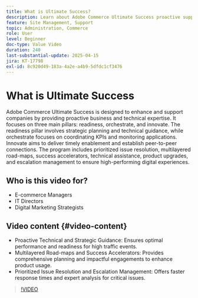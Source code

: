 ```yaml
---
title: What is Ultimate Success?
description: Learn about Adobe Commerce Ultimate Success proactive support and strategic guidance for high-performing digital experiences.
feature: Site Management, Support
topic: Administration, Commerce
role: User
level: Beginner
doc-type: Value Video
duration: 240
last-substantial-update: 2025-04-15
jira: KT-17798
exl-id: 8c920d49-183a-4a2e-a4b9-5dfdc1cf3476
---
```

# What is Ultimate Success 

Adobe Commerce Ultimate Success is designed to enhance and support companies by providing proactive business and technical expertise. It focuses on three main pillars: readiness, orchestrate, and innovate. The readiness pillar involves strategic planning and technical guidance, while orchestrate focuses on coordinating KPIs and monitoring applications. Innovate aims to deliver timely enablement and establish peer-to-peer connections. The program includes prioritized issue resolution, multilayered road-maps, success accelerators, technical assistance, product upgrades, and escalation management to ensure high-performing digital experiences.

## Who is this video for?

* E-commerce Managers
* IT Directors
* Digital Marketing Strategists

## Video content {#video-content}

* Proactive Technical and Strategic Guidance: Ensures optimal performance and readiness for high traffic events.
* Multilayered Road-maps and Success Accelerators: Provides comprehensive planning and impactful engagements to enhance product usage.
* Prioritized Issue Resolution and Escalation Management: Offers faster response times and expert analysis for critical issues.

>[!VIDEO](https://video.tv.adobe.com/v/3457644/?learn=on&enablevpops)
